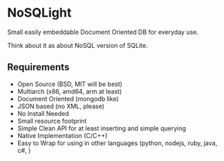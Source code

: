 # NoSQLight

Small easily embeddable Document Oriented DB for everyday use.

Think about it as about NoSQL version of SQLite.

## Requirements

* Open Source (BSD, MIT will be best)
* Multiarch (x86, amd64, arm at least)
* Document Oriented (mongodb like)
* JSON based (no XML, please)
* No Install Needed
* Small resource footprint
* Simple Clean API for at least inserting and simple querying 
* Native Implementation (C/C++)
* Easy to Wrap for using in other languages (python, nodejs, ruby, java, c#, <put your favorite language here>)
